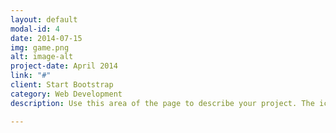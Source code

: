 ```yaml
---
layout: default
modal-id: 4
date: 2014-07-15
img: game.png
alt: image-alt
project-date: April 2014
link: "#"
client: Start Bootstrap
category: Web Development
description: Use this area of the page to describe your project. The icon above is part of a free icon set by <a href="https://sellfy.com/p/8Q9P/jV3VZ/">Flat Icons</a>. On their website, you can download their free set with 16 icons, or you can purchase the entire set with 146 icons for only $12!

---
```

